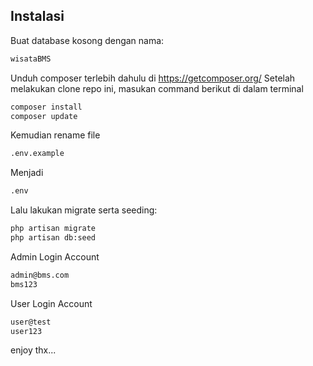 ## Instalasi

Buat database kosong dengan nama: 
```bash
wisataBMS
```
Unduh composer terlebih dahulu di https://getcomposer.org/
Setelah melakukan clone repo ini, masukan command berikut di dalam terminal
```bash
composer install
composer update
```
Kemudian rename file 
```bash
.env.example
```
Menjadi
```bash
.env
```
Lalu lakukan migrate serta seeding:
```bash
php artisan migrate
php artisan db:seed
```
Admin Login Account
```bash
admin@bms.com
bms123
```
User Login Account
```bash
user@test
user123
```
enjoy thx...

